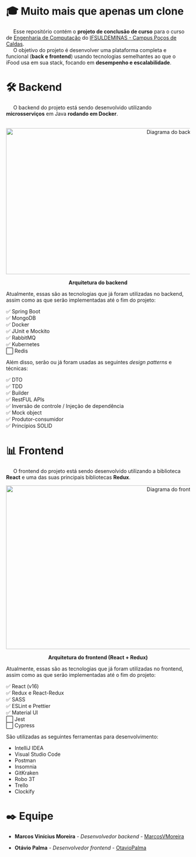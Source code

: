 # 🎓 Muito mais que apenas um clone

&nbsp;&nbsp;&nbsp;&nbsp;&nbsp;Esse repositório contém o **projeto de conclusão de curso** para o curso de [Engenharia de Computação](https://portal.pcs.ifsuldeminas.edu.br/cursos-superiores/bacharelado/engenharia-da-computacao) do [IFSULDEMINAS - Campus Poços de Caldas](https://pcs.ifsuldeminas.edu.br/).  
&nbsp;&nbsp;&nbsp;&nbsp;&nbsp;O objetivo do projeto é desenvolver uma plataforma completa e funcional (**back e frontend**) usando tecnologias semelhantes ao que o iFood usa em sua stack, focando em **desempenho e escalabilidade**.

# 🛠️ Backend

&nbsp;&nbsp;&nbsp;&nbsp;&nbsp;O backend do projeto está sendo desenvolvido utilizando **microsserviços** em Java **rodando em Docker**.  
<br>

<p align = "center">
  <img src="https://raw.githubusercontent.com/MarcosVMoreira/iFood-Clone/master/Documentation/diagrama-backend.png" alt="Diagrama do backend" width="900" height="400"/>  
  
  <p align = "center">
   <b>Arquitetura do backend</b>
  </p>
</p>

Atualmente, essas são as tecnologias que já foram utilizadas no backend, assim como as que serão implementadas até o fim do projeto:

✅ Spring Boot  
✅ MongoDB  
✅ Docker  
✅ JUnit e Mockito  
✅ RabbitMQ  
✅ Kubernetes   
⬜️ Redis

Além disso, serão ou já foram usadas as seguintes _design patterns_ e técnicas:

✅ DTO  
✅ TDD  
✅ Builder  
✅ RestFUL APIs  
✅ Inversão de controle / Injeção de dependência  
✅ Mock object  
✅ Produtor-consumidor  
✅ Princípios SOLID

# 📊 Frontend

&nbsp;&nbsp;&nbsp;&nbsp;&nbsp;O frontend do projeto está sendo desenvolvido utilizando a biblioteca **React** e uma das suas principais bibliotecas **Redux**.
<br>

<p align = "center">
  <img src="https://raw.githubusercontent.com/MarcosVMoreira/iFood-Clone/master/Documentation/diagrama-frontend.png" alt="Diagrama do frontend" width="900" height="448"/>  
  
  <p align = "center">
   <b>Arquitetura do frontend (React + Redux)</b>
  </p>
</p>

Atualmente, essas são as tecnologias que já foram utilizadas no frontend, assim como as que serão implementadas até o fim do projeto:

✅ React (v16)  
✅ Redux e React-Redux  
✅ SASS  
✅ ESLint e Prettier  
✅ Material UI  
⬜️ Jest  
⬜️ Cypress

São utilizadas as seguintes ferramentas para desenvolvimento:

- IntelliJ IDEA
- Visual Studio Code
- Postman
- Insomnia
- GitKraken
- Robo 3T
- Trello
- Clockify

# ✒️ Equipe

- **Marcos Vinícius Moreira** - _Desenvolvedor backend_ - [MarcosVMoreira](https://github.com/MarcosVMoreira)

- **Otávio Palma** - _Desenvolvedor frontend_ - [OtavioPalma](https://github.com/OtavioPalma)
